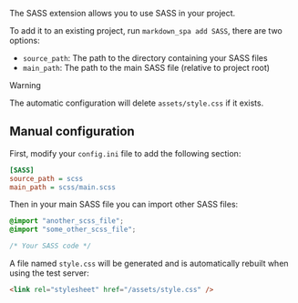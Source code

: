 [order]:       # (2)
[name]:        # (SASS)
[description]: # (How to use SASS in your project)

The SASS extension allows you to use SASS in your project.

To add it to an existing project, run `markdown_spa add SASS`, there are two options:

- `source_path`: The path to the directory containing your SASS files
- `main_path`: The path to the main SASS file (relative to project root)

> [!WARNING]
> The automatic configuration will delete `assets/style.css` if it exists.

## Manual configuration

First, modify your `config.ini` file to add the following section:
```ini
[SASS]
source_path = scss
main_path = scss/main.scss
```

Then in your main SASS file you can import other SASS files:
```scss
@import "another_scss_file";
@import "some_other_scss_file";

/* Your SASS code */
```

A file named `style.css` will be generated and is automatically rebuilt when using the test server:
```html
<link rel="stylesheet" href="/assets/style.css" />
```
